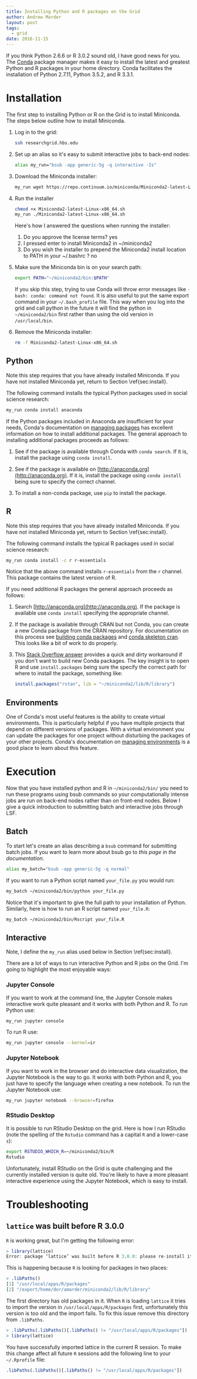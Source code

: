 ```yaml
---
title: Installing Python and R packages on the Grid
author: Andrew Marder
layout: post
tags:
  - grid
date: 2016-11-15
---
```


If you think Python 2.6.6 or R 3.0.2 sound old, I have good
news for you. The [Conda](http://conda.pydata.org/docs/) package manager makes it easy
to install the latest and greatest Python and R packages in your home
directory. Conda facilitates the installation of Python 2.7.11, Python 3.5.2, and R 3.3.1.

# Installation

The first step to installing Python or R on the Grid is to install Miniconda. The steps below outline how to install Miniconda.

1.  Log in to the grid:

    ```bash
    ssh researchgrid.hbs.edu
    ```

2.  Set up an alias so it's easy to submit interactive jobs to
    back-end nodes:

    ```bash
    alias my_run="bsub -app generic-5g -q interactive -Is"
    ```

3.  Download the Miniconda installer:

    ```bash
    my_run wget https://repo.continuum.io/miniconda/Miniconda2-latest-Linux-x86_64.sh
    ```

4.  Run the installer

    ```bash
    chmod +x Miniconda2-latest-Linux-x86_64.sh
    my_run ./Miniconda2-latest-Linux-x86_64.sh
    ```

    Here's how I answered the questions when running the installer:

    1.  Do you approve the license terms? yes
    2.  I pressed enter to install Miniconda2 in ~/miniconda2
    3.  Do you wish the installer to prepend the Miniconda2 install
        location to PATH in your ~/.bashrc ? no

5.  Make sure the Miniconda bin is on your search path:

    ```bash
    export PATH="~/miniconda2/bin:$PATH"
    ```

    If you skip this step, trying to use Conda will throw error
    messages like `-bash: conda: command not found`. It is also useful
    to put the same export command in your `~/.bash_profile`
    file. This way when you log into the grid and call python in the
    future it will find the python in `~/miniconda2/bin` first rather
    than using the old version in `/usr/local/bin`.
    
6.  Remove the Miniconda installer:

    ```bash
    rm -f Miniconda2-latest-Linux-x86_64.sh
    ```

## Python

Note this step requires that you have already installed Miniconda. If you have not installed Miniconda yet, return to Section \ref{sec:install}.

The following command installs the typical Python packages used in social science research:

```bash
my_run conda install anaconda
```

If the Python packages included in Anaconda are insufficient for your needs, Conda's documentation on [managing packages](http://conda.pydata.org/docs/using/pkgs.html) has excellent information on how to install additional packages. The general approach to installing additional packages proceeds as follows:

1.  See if the package is available through Conda with `conda search`. If it is, install the package using `conda install`.

2.  See if the package is available on [http://anaconda.org](http://anaconda.org). If it is, install the package using `conda install` being sure to specify the correct channel.

3.  To install a non-conda package, use `pip` to install the package.

## R

Note this step requires that you have already installed Miniconda. If you have not installed Miniconda yet, return to Section \ref{sec:install}.

The following command installs the typical R packages used in social science research:

```bash
my_run conda install -c r r-essentials
```

Notice that the above command installs `r-essentials` from the `r` channel. This package contains the latest version of R.

If you need additional R packages the general approach proceeds as follows:

1.  Search [http://anaconda.org](http://anaconda.org). If the package is available use `conda install` specifying the appropriate channel.

2.  If the package is available through CRAN but not Conda, you can create a new Conda package from the CRAN repository. For documentation on this process see [building conda packages](http://conda.pydata.org/docs/build_tutorials/pkgs.html) and [conda skeleton cran](http://conda.pydata.org/docs/commands/build/conda-skeleton-cran.html). This looks like a bit of work to do properly.

3.  This [Stack Overflow answer](http://stackoverflow.com/a/35023854/3756632) provides a quick and dirty workaround if you don't want to build new Conda packages. The key insight is to open R and use `install.packages` being sure the specify the correct path for where to install the package, something like:

    ```r
    install.packages("rstan", lib = "~/miniconda2/lib/R/library")
    ```

## Environments

One of Conda's most useful features is the ability to create virtual environments. This is particularly helpful if you have multiple projects that depend on different versions of packages. With a virtual environment you can update the packages for one project without disturbing the packages of your other projects. Conda's documentation on [managing environments](http://conda.pydata.org/docs/using/envs.html) is a good place to learn about this feature.

# Execution

Now that you have installed python and R in `~/miniconda2/bin/` you
need to run these programs using bsub commands so your computationally
intense jobs are run on back-end nodes rather than on front-end
nodes. Below I give a quick introduction to submitting batch and
interactive jobs through LSF.

## Batch

To start let's create an alias describing a `bsub` command for submitting batch jobs. If you want to learn more about bsub go to *this page in the documentation*.

```bash
alias my_batch="bsub -app generic-5g -q normal"
```

If you want to run a Python script named `your_file.py` you would run:

```bash
my_batch ~/miniconda2/bin/python your_file.py
```

Notice that it's important to give the full path to your installation of Python. Similarly, here is how to run an R script named `your_file.R`:

```bash
my_batch ~/miniconda2/bin/Rscript your_file.R
```

## Interactive

Note, I define the `my_run` alias used below in Section \ref{sec:install}.

There are a lot of ways to run interactive Python and R jobs on the Grid. I'm going to highlight the most enjoyable ways:

### Jupyter Console

If you want to work at the command line, the Jupyter Console makes interactive work quite pleasant and it works with both Python and R. To run Python use:

```bash
my_run jupyter console
```

To run R use:

```bash
my_run jupyter console --kernel=ir
```

### Jupyter Notebook

If you want to work in the browser and do interactive data visualization, the Jupyter Notebook is the way to go. It works with both Python and R, you just have to specify the language when creating a new notebook. To run the Jupyter Notebook use:

```bash
my_run jupyter notebook --browser=firefox
```

### RStudio Desktop

It is possible to run RStudio Desktop on the grid. Here is how I run RStudio (note the spelling of the `Rstudio` command has a capital `R` and a lower-case `s`):

```bash
export RSTUDIO_WHICH_R=~/miniconda2/bin/R
Rstudio
```

Unfortunately, install RStudio on the Grid is quite challenging and the currently installed version is quite old. You're likely to have a more pleasant interactive experience using the Jupyter Notebook, which is easy to install.

# Troubleshooting

## `lattice` was built before R 3.0.0

`R` is working great, but I'm getting the following error:

```r
> library(lattice)
Error: package ‘lattice’ was built before R 3.0.0: please re-install it
```

This is happening because `R` is looking for packages in two places:

```r
> .libPaths()
[1] "/usr/local/apps/R/packages"
[2] "/export/home/dor/amarder/miniconda2/lib/R/library"
```

The first directory has old packages in it. When `R` is loading `lattice` it tries to import the version in `/usr/local/apps/R/packages` first, unfortunately this version is too old and the import fails. To fix this issue remove this directory from `.libPaths`.

```r
> .libPaths(.libPaths()[.libPaths() != "/usr/local/apps/R/packages"])
> library(lattice)
```

You have successfully imported lattice in the current R session. To make this change affect all future `R` sessions add the following line to your `~/.Rprofile` file:

```r
.libPaths(.libPaths()[.libPaths() != "/usr/local/apps/R/packages"])
```
